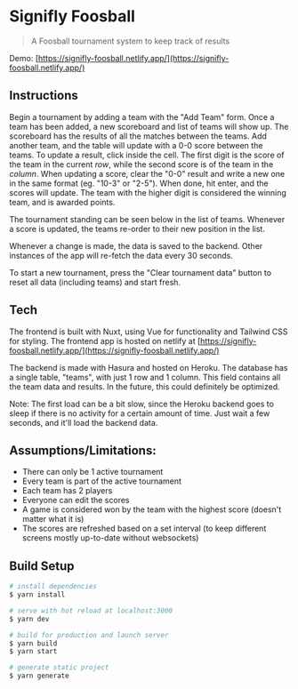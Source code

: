 # Signifly Foosball

> A Foosball tournament system to keep track of results

Demo: [https://signifly-foosball.netlify.app/](https://signifly-foosball.netlify.app/)

## Instructions

Begin a tournament by adding a team with the "Add Team" form. Once a team has been added, a new scoreboard and list of teams will show up.
The scoreboard has the results of all the matches between the teams. Add another team, and the table will update with a 0-0 score between the teams.
To update a result, click inside the cell. The first digit is the score of the team in the current _row_, while the second score is of the team in the _column_. When updating a score, clear the "0-0" result and write a new one in the same format (eg. "10-3" or "2-5"). When done, hit enter, and the scores will update. The team with the higher digit is considered the winning team, and is awarded points.

The tournament standing can be seen below in the list of teams. Whenever a score is updated, the teams re-order to their new position in the list.

Whenever a change is made, the data is saved to the backend. Other instances of the app will re-fetch the data every 30 seconds.

To start a new tournament, press the "Clear tournament data" button to reset all data (including teams) and start fresh.

## Tech

The frontend is built with Nuxt, using Vue for functionality and Tailwind CSS for styling. The frontend app is hosted on netlify at [https://signifly-foosball.netlify.app/](https://signifly-foosball.netlify.app/)

The backend is made with Hasura and hosted on Heroku. The database has a single table, "teams", with just 1 row and 1 column. This field contains all the team data and results. In the future, this could definitely be optimized.

Note: The first load can be a bit slow, since the Heroku backend goes to sleep if there is no activity for a certain amount of time. Just wait a few seconds, and it'll load the backend data.


## Assumptions/Limitations:

- There can only be 1 active tournament
- Every team is part of the active tournament
- Each team has 2 players
- Everyone can edit the scores
- A game is considered won by the team with the highest score (doesn't matter what it is)
- The scores are refreshed based on a set interval (to keep different screens mostly up-to-date without websockets)

## Build Setup

```bash
# install dependencies
$ yarn install

# serve with hot reload at localhost:3000
$ yarn dev

# build for production and launch server
$ yarn build
$ yarn start

# generate static project
$ yarn generate
```
